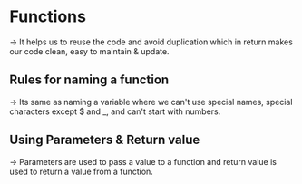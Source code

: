 # Functions

-> It helps us to reuse the code and avoid duplication which in return makes our code clean, easy to maintain & update.

## Rules for naming a function

-> Its same as naming a variable where we can't use special names, special characters except $ and _, and can't start with numbers.

## Using Parameters & Return value

-> Parameters are used to pass a value to a function and return value is used to return a value from a function.

